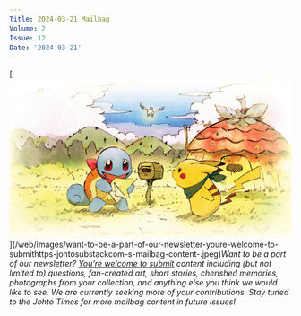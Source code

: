 ```yaml
---
Title: 2024-03-21 Mailbag
Volume: 2
Issue: 12
Date: '2024-03-21'
---
```


[![Want to be a part of our newsletter? [You’re welcome to submit](https://johto.substack.com/s/mailbag) content including (but not limited to) questions, fan-created art, short stories, cherished memories, photographs from your collection, and anything else you think we would like to see. We are currently seeking more of your contributions. Stay tuned to the Johto Times for more mailbag content in future issues!](/web/images/want-to-be-a-part-of-our-newsletter-youre-welcome-to-submithttps-johtosubstackcom-s-mailbag-content-.jpeg)](/web/images/want-to-be-a-part-of-our-newsletter-youre-welcome-to-submithttps-johtosubstackcom-s-mailbag-content-.jpeg)*Want to be a part of our newsletter? [You’re welcome to submit](https://johto.substack.com/s/mailbag) content including (but not limited to) questions, fan-created art, short stories, cherished memories, photographs from your collection, and anything else you think we would like to see. We are currently seeking more of your contributions. Stay tuned to the Johto Times for more mailbag content in future issues!*
